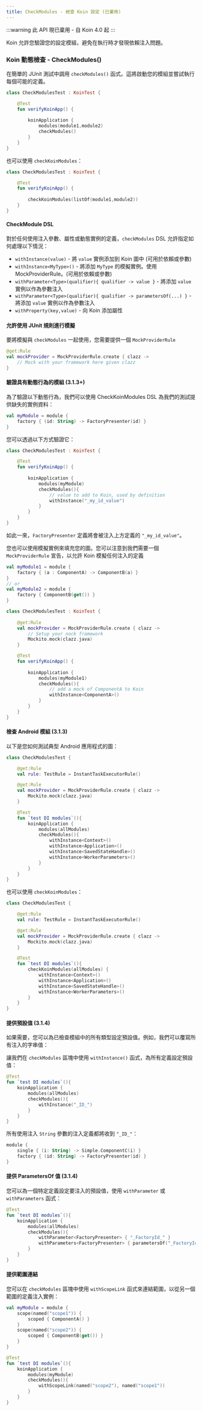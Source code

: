 ```yaml
---
title: CheckModules - 檢查 Koin 設定 (已棄用)
---
```


:::warning
此 API 現已棄用 - 自 Koin 4.0 起
:::

Koin 允許您驗證您的設定模組，避免在執行時才發現依賴注入問題。

### Koin 動態檢查 - CheckModules()

在簡單的 JUnit 測試中調用 `checkModules()` 函式。這將啟動您的模組並嘗試執行每個可能的定義。

```kotlin
class CheckModulesTest : KoinTest {

    @Test
    fun verifyKoinApp() {
        
        koinApplication {
            modules(module1,module2)
            checkModules()
        }
    }
}
```

也可以使用 `checkKoinModules`：

```kotlin
class CheckModulesTest : KoinTest {

    @Test
    fun verifyKoinApp() {
        
        checkKoinModules(listOf(module1,module2))
    }
}
```

#### CheckModule DSL

對於任何使用注入參數、屬性或動態實例的定義，`checkModules` DSL 允許指定如何處理以下情況：

*   `withInstance(value)` - 將 `value` 實例添加到 Koin 圖中 (可用於依賴或參數)
*   `withInstance<MyType>()` - 將添加 `MyType` 的模擬實例。使用 MockProviderRule。(可用於依賴或參數)
*   `withParameter<Type>(qualifier){ qualifier -> value }` - 將添加 `value` 實例以作為參數注入
*   `withParameter<Type>(qualifier){ qualifier -> parametersOf(...) }` - 將添加 `value` 實例以作為參數注入
*   `withProperty(key,value)` - 向 Koin 添加屬性

#### 允許使用 JUnit 規則進行模擬

要將模擬與 `checkModules` 一起使用，您需要提供一個 `MockProviderRule`

```kotlin
@get:Rule
val mockProvider = MockProviderRule.create { clazz ->
    // Mock with your framework here given clazz 
}
```

#### 驗證具有動態行為的模組 (3.1.3+)

為了驗證以下動態行為，我們可以使用 CheckKoinModules DSL 為我們的測試提供缺失的實例資料：

```kotlin
val myModule = module {
    factory { (id: String) -> FactoryPresenter(id) }
}
```

您可以透過以下方式驗證它：

```kotlin
class CheckModulesTest : KoinTest {

    @Test
    fun verifyKoinApp() {
        
        koinApplication {
            modules(myModule)
            checkModules(){
                // value to add to Koin, used by definition
                withInstance("_my_id_value")
            }
        }
    }
}
```

如此一來，`FactoryPresenter` 定義將會被注入上方定義的 `"_my_id_value"`。

您也可以使用模擬實例來填充您的圖。您可以注意到我們需要一個 `MockProviderRule` 宣告，以允許 Koin 模擬任何注入的定義

```kotlin
val myModule1 = module {
    factory { (a : ComponentA) -> ComponentB(a) }
}
// or
val myModule2 = module {
    factory { ComponentB(get()) }
}
```

```kotlin
class CheckModulesTest : KoinTest {
    
    @get:Rule
    val mockProvider = MockProviderRule.create { clazz ->
        // Setup your nock framework
        Mockito.mock(clazz.java)
    }

    @Test
    fun verifyKoinApp() {
        
        koinApplication {
            modules(myModule1)
            checkModules(){
                // add a mock of ComponentA to Koin 
                withInstance<ComponentA>()
            }
        }
    }
}
```

#### 檢查 Android 模組 (3.1.3)

以下是您如何測試典型 Android 應用程式的圖：

```kotlin
class CheckModulesTest {

    @get:Rule
    val rule: TestRule = InstantTaskExecutorRule()

    @get:Rule
    val mockProvider = MockProviderRule.create { clazz ->
        Mockito.mock(clazz.java)
    }

    @Test
    fun `test DI modules`(){
        koinApplication {
            modules(allModules)
            checkModules(){
                withInstance<Context>()
                withInstance<Application>()
                withInstance<SavedStateHandle>()
                withInstance<WorkerParameters>()
            }
        }
    }
}
```

也可以使用 `checkKoinModules`：

```kotlin
class CheckModulesTest {

    @get:Rule
    val rule: TestRule = InstantTaskExecutorRule()

    @get:Rule
    val mockProvider = MockProviderRule.create { clazz ->
        Mockito.mock(clazz.java)
    }

    @Test
    fun `test DI modules`(){
        checkKoinModules(allModules) {
            withInstance<Context>()
            withInstance<Application>()
            withInstance<SavedStateHandle>()
            withInstance<WorkerParameters>()
        }
    }
}
```

#### 提供預設值 (3.1.4)

如果需要，您可以為已檢查模組中的所有類型設定預設值。例如，我們可以覆寫所有注入的字串值：

讓我們在 `checkModules` 區塊中使用 `withInstance()` 函式，為所有定義設定預設值：

```kotlin
@Test
fun `test DI modules`(){
    koinApplication {
        modules(allModules)
        checkModules(){
            withInstance("_ID_")
        }
    }
}
```

所有使用注入 `String` 參數的注入定義都將收到 `"_ID_"`：

```kotlin
module {
    single { (i: String) -> Simple.ComponentC(i) }
    factory { (id: String) -> FactoryPresenter(id) }
}
```

#### 提供 ParametersOf 值 (3.1.4)

您可以為一個特定定義設定要注入的預設值，使用 `withParameter` 或 `withParameters` 函式：

```kotlin
@Test
fun `test DI modules`(){
    koinApplication {
        modules(allModules)
        checkModules(){
            withParameter<FactoryPresenter> { "_FactoryId_" }
            withParameters<FactoryPresenter> { parametersOf("_FactoryId_",...) }
        }
    }
}
```

#### 提供範圍連結

您可以在 `checkModules` 區塊中使用 `withScopeLink` 函式來連結範圍，以從另一個範圍的定義注入實例：

```kotlin
val myModule = module {
    scope(named("scope1")) {
        scoped { ComponentA() }
    }
    scope(named("scope2")) {
        scoped { ComponentB(get()) }
    }
}
```

```kotlin
@Test
fun `test DI modules`(){
    koinApplication {
        modules(myModule)
        checkModules(){
            withScopeLink(named("scope2"), named("scope1"))
        }
    }
}